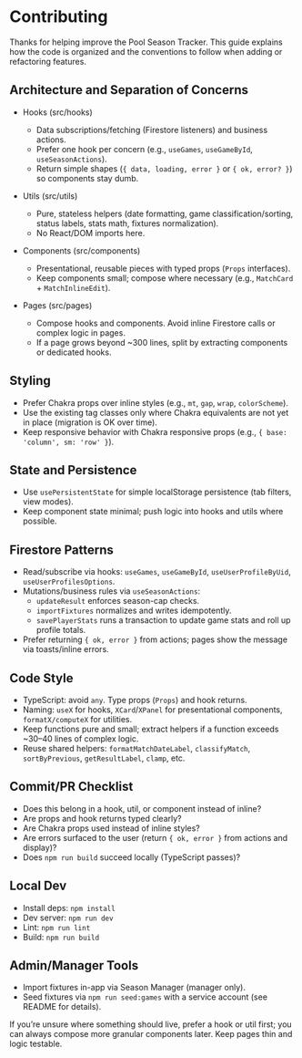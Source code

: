 # Contributing

Thanks for helping improve the Pool Season Tracker. This guide explains how the code is organized and the conventions to follow when adding or refactoring features.

## Architecture and Separation of Concerns

- Hooks (src/hooks)
  - Data subscriptions/fetching (Firestore listeners) and business actions.
  - Prefer one hook per concern (e.g., `useGames`, `useGameById`, `useSeasonActions`).
  - Return simple shapes (`{ data, loading, error }` or `{ ok, error? }`) so components stay dumb.

- Utils (src/utils)
  - Pure, stateless helpers (date formatting, game classification/sorting, status labels, stats math, fixtures normalization).
  - No React/DOM imports here.

- Components (src/components)
  - Presentational, reusable pieces with typed props (`Props` interfaces).
  - Keep components small; compose where necessary (e.g., `MatchCard` + `MatchInlineEdit`).

- Pages (src/pages)
  - Compose hooks and components. Avoid inline Firestore calls or complex logic in pages.
  - If a page grows beyond ~300 lines, split by extracting components or dedicated hooks.

## Styling

- Prefer Chakra props over inline styles (e.g., `mt`, `gap`, `wrap`, `colorScheme`).
- Use the existing tag classes only where Chakra equivalents are not yet in place (migration is OK over time).
- Keep responsive behavior with Chakra responsive props (e.g., `{ base: 'column', sm: 'row' }`).

## State and Persistence

- Use `usePersistentState` for simple localStorage persistence (tab filters, view modes).
- Keep component state minimal; push logic into hooks and utils where possible.

## Firestore Patterns

- Read/subscribe via hooks: `useGames`, `useGameById`, `useUserProfileByUid`, `useUserProfilesOptions`.
- Mutations/business rules via `useSeasonActions`:
  - `updateResult` enforces season-cap checks.
  - `importFixtures` normalizes and writes idempotently.
  - `savePlayerStats` runs a transaction to update game stats and roll up profile totals.
- Prefer returning `{ ok, error }` from actions; pages show the message via toasts/inline errors.

## Code Style

- TypeScript: avoid `any`. Type props (`Props`) and hook returns.
- Naming: `useX` for hooks, `XCard`/`XPanel` for presentational components, `formatX/computeX` for utilities.
- Keep functions pure and small; extract helpers if a function exceeds ~30–40 lines of complex logic.
- Reuse shared helpers: `formatMatchDateLabel`, `classifyMatch`, `sortByPrevious`, `getResultLabel`, `clamp`, etc.

## Commit/PR Checklist

- Does this belong in a hook, util, or component instead of inline?
- Are props and hook returns typed clearly?
- Are Chakra props used instead of inline styles?
- Are errors surfaced to the user (return `{ ok, error }` from actions and display)?
- Does `npm run build` succeed locally (TypeScript passes)?

## Local Dev

- Install deps: `npm install`
- Dev server: `npm run dev`
- Lint: `npm run lint`
- Build: `npm run build`

## Admin/Manager Tools

- Import fixtures in-app via Season Manager (manager only).
- Seed fixtures via `npm run seed:games` with a service account (see README for details).

If you’re unsure where something should live, prefer a hook or util first; you can always compose more granular components later. Keep pages thin and logic testable.

